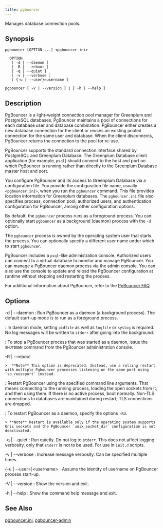 ```yaml
---
title: pgbouncer 
---
```


Manages database connection pools.

## <a id="syn"></a>Synopsis 

```
pgbouncer [OPTION ...] <pgbouncer.ini>

  OPTION
   [ -d | --daemon ]
   [ -R | --reboot ]
   [ -q | --quiet ]
   [ -v | --verbose ]
   [ {-u | --user}=username ]

pgbouncer [ -V | --version ] | [ -h | --help ]
```

## <a id="desc"></a>Description 

PgBouncer is a light-weight connection pool manager for Greenplum and PostgreSQL databases. PgBouncer maintains a pool of connections for each database user and database combination. PgBouncer either creates a new database connection for the client or reuses an existing pooled connection for the same user and database. When the client disconnects, PgBouncer returns the connection to the pool for re-use.

PgBouncer supports the standard connection interface shared by PostgreSQL and Greenplum Database. The Greenplum Database client application \(for example, `psql`\) should connect to the host and port on which PgBouncer is running rather than directly to the Greenplum Database master host and port.

You configure PgBouncer and its access to Greenplum Database via a configuration file. You provide the configuration file name, usually `<pgbouncer.ini>`, when you run the `pgbouncer` command. This file provides location information for Greenplum databases. The `pgbouncer.ini` file also specifies process, connection pool, authorized users, and authentication configuration for PgBouncer, among other configuration options.

By default, the `pgbouncer` process runs as a foreground process. You can optionally start `pgbouncer` as a background \(daemon\) process with the `-d` option.

The `pgbouncer` process is owned by the operating system user that starts the process. You can optionally specify a different user name under which to start `pgbouncer`.

PgBouncer includes a `psql`-like administration console. Authorized users can connect to a virtual database to monitor and manage PgBouncer. You can manage a PgBouncer daemon process via the admin console. You can also use the console to update and reload the PgBouncer configuration at runtime without stopping and restarting the process.

For additional information about PgBouncer, refer to the [PgBouncer FAQ](https://pgbouncer.github.io/faq.html).

## <a id="opt"></a>Options 

-d \| --daemon
:   Run PgBouncer as a daemon \(a background process\). The default start-up mode is to run as a foreground process. 

:   In daemon mode, setting `pidfile` as well as `logfile` or `syslog` is required. No log messages will be written to `stderr` after going into the background.

:   To stop a PgBouncer process that was started as a daemon, issue the `SHUTDOWN` command from the PgBouncer administration console.

-R \| --reboot

    >  **Note** This option is deprecated. Instead, use a rolling restart with multiple Pgbouncer processes listening on the same port using `so_reuseport` instead.

:   Restart PgBouncer using the specified command line arguments. That means connecting to the running process, loading the open sockets from it, and then using them. If there is no active process, boot normally. Non-TLS connections to databases are maintained during restart; TLS connections are dropped.

:   To restart PgBouncer as a daemon, specify the options `-Rd`.

    > **Note** Restart is available only if the operating system supports Unix sockets and the PgBouncer `unix_socket_dir` configuration is not deactivated.

-q \| --quiet
:   Run quietly. Do not log to `stderr`. This does not affect logging verbosity, only that `stderr` is not to be used. For use in `init.d` scripts.

-v \| --verbose
:   Increase message verbosity. Can be specified multiple times.

\{-u \| --user=\}\<username\>
:   Assume the identity of username on PgBouncer process start-up.

-V \| --version
:   Show the version and exit.

-h \| --help
:   Show the command help message and exit.

## <a id="section7"></a>See Also 

[pgbouncer.ini](pgbouncer-ini.html), [pgbouncer-admin](pgbouncer-admin.html)

